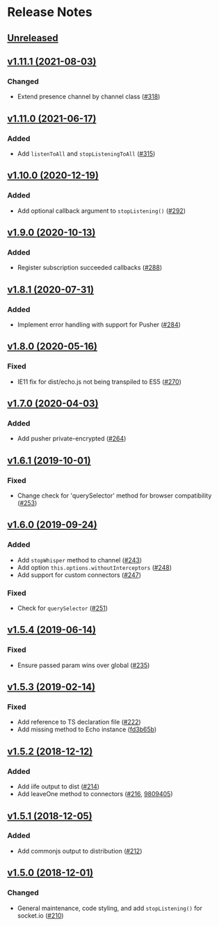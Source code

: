 # Release Notes

## [Unreleased](https://github.com/laravel/echo/compare/v1.11.1...master)


## [v1.11.1 (2021-08-03)](https://github.com/laravel/echo/compare/v1.11.0...v1.11.1)

### Changed
- Extend presence channel by channel class ([#318](https://github.com/laravel/echo/pull/318))


## [v1.11.0 (2021-06-17)](https://github.com/laravel/echo/compare/v1.10.0...v1.11.0)

### Added
- Add `listenToAll` and `stopListeningToAll` ([#315](https://github.com/laravel/echo/pull/315))


## [v1.10.0 (2020-12-19)](https://github.com/laravel/echo/compare/v1.9.0...v1.10.0)

### Added
- Add optional callback argument to `stopListening()` ([#292](https://github.com/laravel/echo/pull/292))


## [v1.9.0 (2020-10-13)](https://github.com/laravel/echo/compare/v1.8.1...v1.9.0)

### Added
- Register subscription succeeded callbacks ([#288](https://github.com/laravel/echo/pull/288))


## [v1.8.1 (2020-07-31)](https://github.com/laravel/echo/compare/v1.8.0...v1.8.1)

### Added
- Implement error handling with support for Pusher ([#284](https://github.com/laravel/echo/pull/284))


## [v1.8.0 (2020-05-16)](https://github.com/laravel/echo/compare/v1.7.0...v1.8.0)

### Fixed
- IE11 fix for dist/echo.js not being transpiled to ES5 ([#270](https://github.com/laravel/echo/pull/270))


## [v1.7.0 (2020-04-03)](https://github.com/laravel/echo/compare/v1.6.1...v1.7.0)

### Added
- Add pusher private-encrypted ([#264](https://github.com/laravel/echo/pull/264))


## [v1.6.1 (2019-10-01)](https://github.com/laravel/echo/compare/v1.6.0...v1.6.1)

### Fixed
- Change check for 'querySelector' method for browser compatibility ([#253](https://github.com/laravel/echo/pull/253))


## [v1.6.0 (2019-09-24)](https://github.com/laravel/echo/compare/v1.5.4...v1.6.0)

### Added
- Add `stopWhisper` method to channel ([#243](https://github.com/laravel/echo/pull/243))
- Add option `this.options.withoutInterceptors` ([#248](https://github.com/laravel/echo/pull/248))
- Add support for custom connectors ([#247](https://github.com/laravel/echo/pull/247))

### Fixed
- Check for `querySelector` ([#251](https://github.com/laravel/echo/pull/251))


## [v1.5.4 (2019-06-14)](https://github.com/laravel/echo/compare/v1.5.3...v1.5.4)

### Fixed
- Ensure passed param wins over global ([#235](https://github.com/laravel/echo/pull/235))


## [v1.5.3 (2019-02-14)](https://github.com/laravel/echo/compare/v1.5.2...v1.5.3)

### Fixed
- Add reference to TS declaration file ([#222](https://github.com/laravel/echo/pull/222))
- Add missing method to Echo instance ([fd3b65b](https://github.com/laravel/echo/commit/fd3b65b5be2950e550e1e18a8d29451bdd66ce7f))


## [v1.5.2 (2018-12-12)](https://github.com/laravel/echo/compare/v1.5.1...v1.5.2)

### Added
- Add iife output to dist ([#214](https://github.com/laravel/echo/pull/214))
- Add leaveOne method to connectors ([#216](https://github.com/laravel/echo/pull/216), [9809405](https://github.com/laravel/echo/commit/9809405f63c318cbd8fef3e1b35159962a848f69))


## [v1.5.1 (2018-12-05)](https://github.com/laravel/echo/compare/v1.5.0...v1.5.1)

### Added
- Add commonjs output to distribution ([#212](https://github.com/laravel/echo/pull/212))


## [v1.5.0 (2018-12-01)](https://github.com/laravel/echo/compare/v1.4.1...v1.5.0)

### Changed
- General maintenance, code styling, and add `stopListening()` for socket.io ([#210](https://github.com/laravel/echo/pull/210))

